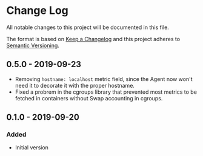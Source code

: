 # Change Log

All notable changes to this project will be documented in this file.

The format is based on [Keep a Changelog](http://keepachangelog.com/)
and this project adheres to [Semantic Versioning](http://semver.org/).

## 0.5.0 - 2019-09-23

- Removing `hostname: localhost` metric field, since the Agent now won't need
  it to decorate it with the proper hostname.
- Fixed a probrem in the cgroups library that prevented most metrics to be
  fetched in containers without Swap accounting in cgroups.

## 0.1.0 - 2019-09-20
### Added

- Initial version